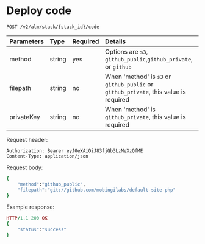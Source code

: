 # Deploy code

```text
POST /v2/alm/stack/{stack_id}/code
```

| **Parameters** | **Type** | **Required** | **Details** |
| :--- | :--- | :--- | :--- |
| method | string | yes | Options are `s3`, `github_public`,`github_private`, or `github` |
| filepath | string | no | When 'method' is `s3` or `github_public` or `github_private`, this value is required |
| privateKey | string | no | When 'method' is `github_private`, this value is required |

Request header:

```text
Authorization: Bearer eyJ0eXAiOiJ83fjQb3LzMeXzQfME
Content-Type: application/json
```

Request body:

```ruby
{
    "method":"github_public",
    "filepath":"git://github.com/mobingilabs/default-site-php"
}
```

Example response:

```ruby
HTTP/1.1 200 OK
{
    "status":"success"
}
```

